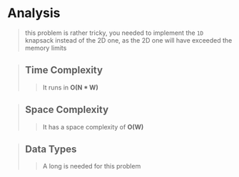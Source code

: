 # Analysis
> this problem is rather tricky, you needed to implement the ```1D``` knapsack instead of the 2D one, as the 2D one will have exceeded the memory limits

> ## Time Complexity
>> It runs in **O(N * W)**

> ## Space Complexity
>> It has a space complexity of **O(W)**

> ## Data Types
>> A long is needed for this problem
